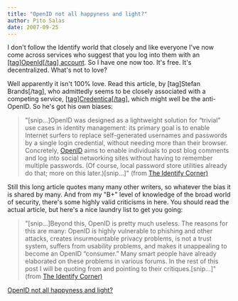 ```yaml
---
title: "OpenID not all happyness and light?"
author: Pito Salas
date: 2007-09-25
---
```




I don't follow the Identify world that closely and like everyone I've now come
across services who suggest that you log into them with an [[tag]OpenId[/tag]
account](<http://openid.net/>). So I have one now too. It's free. It's
decentralized. What's not to love?

Well apparently it isn't 100% love. Read this article, by [tag]Stefan
Brands[/tag], who admittedly seems to be closely associated with a competing
service,
[[tag]Credentica[/tag]](<http://www.credentica.com/u-prove_sdk.html>), which
might well be the anti-OpenID. So he's got his own biases:

> "[snip…]OpenID was designed as a lightweight solution for “trivial” use
> cases in identity management: its primary goal is to enable Internet surfers
> to replace self-generated usernames and passwords by a single login
> credential, without needing more than their browser. Concretely,
> [OpenID](<http://openid.net/>) aims to enable individuals to post blog
> comments and log into social networking sites without having to remember
> multiple passwords. (Of course, local password store utilities already do
> that; more on this later.)[snip…]" (from [The Identify
> Corner)](<http://www.idcorner.org/?s=openid>)

Still this long article quotes many many other writers, so whatever the bias
it is shared by many. And from my "B+" level of knowledge of the broad world
of security, there's some highly valid criticisms in here. You should read the
actual article, but here's a nice laundry list to get you going:

> "[snip…]Beyond this, OpenID is pretty much useless. The reasons for this are
> many: OpenID is highly vulnerable to phishing and other attacks, creates
> insurmountable privacy problems, is not a trust system, suffers from
> usability problems, and makes it unappealing to become an OpenID “consumer.”
> Many smart people have already elaborated on these problems in various
> forums. In the rest of this post I will be quoting from and pointing to
> their critiques.[snip…]" (from [The Identify
> Corner)](<http://www.idcorner.org/?s=openid>)


[OpenID not all happyness and light?](None)
